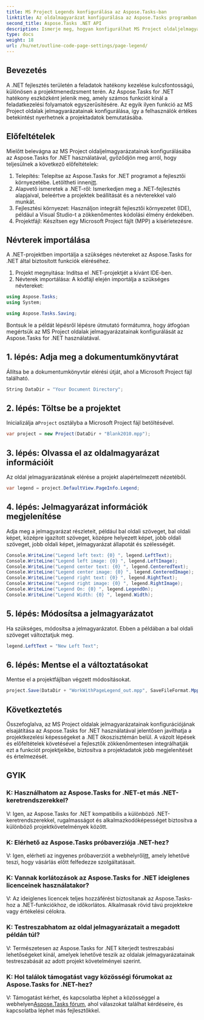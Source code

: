 ```yaml
---
title: MS Project Legends konfigurálása az Aspose.Tasks-ban
linktitle: Az oldalmagyarázat konfigurálása az Aspose.Tasks programban
second_title: Aspose.Tasks .NET API
description: Ismerje meg, hogyan konfigurálhat MS Project oldaljelmagyarázatokat .NET-ben az Aspose.Tasks segítségével a hatékony projektkezelés érdekében. Lépésről lépésre bemutatott útmutató.
type: docs
weight: 18
url: /hu/net/outline-code-page-settings/page-legend/
---
```

## Bevezetés
A .NET fejlesztés területén a feladatok hatékony kezelése kulcsfontosságú, különösen a projektmenedzsment terén. Az Aspose.Tasks for .NET hatékony eszközként jelenik meg, amely számos funkciót kínál a feladatkezelési folyamatok egyszerűsítésére. Az egyik ilyen funkció az MS Project oldalak jelmagyarázatainak konfigurálása, így a felhasználók értékes betekintést nyerhetnek a projektadatok bemutatásába.
## Előfeltételek
Mielőtt belevágna az MS Project oldaljelmagyarázatainak konfigurálásába az Aspose.Tasks for .NET használatával, győződjön meg arról, hogy teljesülnek a következő előfeltételek:
1. Telepítés: Telepítse az Aspose.Tasks for .NET programot a fejlesztői környezetébe. Letöltheti innen[itt](https://releases.aspose.com/tasks/net/).
2. Alapvető ismeretek a .NET-ről: Ismerkedjen meg a .NET-fejlesztés alapjaival, beleértve a projektek beállítását és a névterekkel való munkát.
3. Fejlesztési környezet: Használjon integrált fejlesztői környezetet (IDE), például a Visual Studio-t a zökkenőmentes kódolási élmény érdekében.
4. Projektfájl: Készítsen egy Microsoft Project fájlt (MPP) a kísérletezésre.

## Névterek importálása
A .NET-projektben importálja a szükséges névtereket az Aspose.Tasks for .NET által biztosított funkciók eléréséhez.
1. Projekt megnyitása: Indítsa el .NET-projektjét a kívánt IDE-ben.
2. Névterek importálása: A kódfájl elején importálja a szükséges névtereket:
```csharp
using Aspose.Tasks;
using System;

using Aspose.Tasks.Saving;
```
Bontsuk le a példát lépésről lépésre útmutató formátumra, hogy átfogóan megértsük az MS Project oldalak jelmagyarázatainak konfigurálását az Aspose.Tasks for .NET használatával.

## 1. lépés: Adja meg a dokumentumkönyvtárat
Állítsa be a dokumentumkönyvtár elérési útját, ahol a Microsoft Project fájl található.

```csharp
String DataDir = "Your Document Directory";
```
## 2. lépés: Töltse be a projektet
 Inicializálja a`Project` osztályba a Microsoft Project fájl betöltésével.

```csharp
var project = new Project(DataDir + "Blank2010.mpp");
```
## 3. lépés: Olvassa el az oldalmagyarázat információit
Az oldal jelmagyarázatának elérése a projekt alapértelmezett nézetéből.

```csharp
var legend = project.DefaultView.PageInfo.Legend;
```
## 4. lépés: Jelmagyarázat információk megjelenítése
Adja meg a jelmagyarázat részleteit, például bal oldali szöveget, bal oldali képet, középre igazított szöveget, középre helyezett képet, jobb oldali szöveget, jobb oldali képet, jelmagyarázat állapotát és szélességét.

```csharp
Console.WriteLine("Legend left text: {0} ", legend.LeftText);
Console.WriteLine("Legend left image: {0} ", legend.LeftImage);
Console.WriteLine("Legend center text: {0} ", legend.CenteredText);
Console.WriteLine("Legend center image: {0} ", legend.CenteredImage);
Console.WriteLine("Legend right text: {0} ", legend.RightText);
Console.WriteLine("Legend right image: {0} ", legend.RightImage);
Console.WriteLine("Legend On: {0} ", legend.LegendOn);
Console.WriteLine("Legend Width: {0} ", legend.Width);
```
## 5. lépés: Módosítsa a jelmagyarázatot
Ha szükséges, módosítsa a jelmagyarázatot. Ebben a példában a bal oldali szöveget változtatjuk meg.

```csharp
legend.LeftText = "New Left Text";
```
## 6. lépés: Mentse el a változtatásokat
Mentse el a projektfájlban végzett módosításokat.

```csharp
project.Save(DataDir + "WorkWithPageLegend_out.mpp", SaveFileFormat.Mpp);
```

## Következtetés
Összefoglalva, az MS Project oldalak jelmagyarázatainak konfigurációjának elsajátítása az Aspose.Tasks for .NET használatával jelentősen javíthatja a projektkezelési képességeket a .NET ökoszisztémán belül. A vázolt lépések és előfeltételek követésével a fejlesztők zökkenőmentesen integrálhatják ezt a funkciót projektjeikbe, biztosítva a projektadatok jobb megjelenítését és értelmezését.
## GYIK
### K: Használhatom az Aspose.Tasks for .NET-et más .NET-keretrendszerekkel?
V: Igen, az Aspose.Tasks for .NET kompatibilis a különböző .NET-keretrendszerekkel, rugalmasságot és alkalmazkodóképességet biztosítva a különböző projektkövetelmények között.
### K: Elérhető az Aspose.Tasks próbaverziója .NET-hez?
 V: Igen, elérheti az ingyenes próbaverziót a webhelyről[itt](https://releases.aspose.com/), amely lehetővé teszi, hogy vásárlás előtt felfedezze szolgáltatásait.
### K: Vannak korlátozások az Aspose.Tasks for .NET ideiglenes licenceinek használatakor?
V: Az ideiglenes licencek teljes hozzáférést biztosítanak az Aspose.Tasks-hoz a .NET-funkciókhoz, de időkorlátos. Alkalmasak rövid távú projektekre vagy értékelési célokra.
### K: Testreszabhatom az oldal jelmagyarázatait a megadott példán túl?
V: Természetesen az Aspose.Tasks for .NET kiterjedt testreszabási lehetőségeket kínál, amelyek lehetővé teszik az oldalak jelmagyarázatainak testreszabását az adott projekt követelményei szerint.
### K: Hol találok támogatást vagy közösségi fórumokat az Aspose.Tasks for .NET-hez?
 V: Támogatást kérhet, és kapcsolatba léphet a közösséggel a webhelyen[Aspose.Tasks fórum](https://forum.aspose.com/c/tasks/15), ahol válaszokat találhat kérdéseire, és kapcsolatba léphet más fejlesztőkkel.